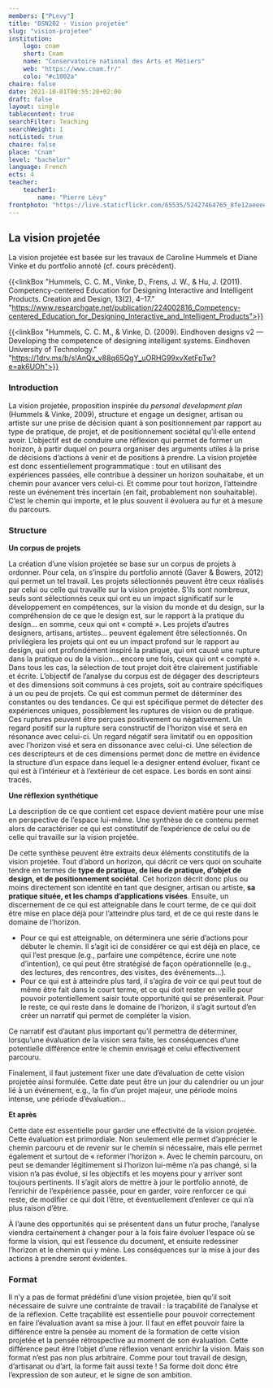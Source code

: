 ```yaml
---
members: ["PLevy"]
title: "DSN202 · Vision projetée"
slug: "vision-projetee"
institution:
    logo: cnam
    short: Cnam
    name: "Conservatoire national des Arts et Métiers"
    web: "https://www.cnam.fr/"
    colo: "#c1002a"
chaire: false
date: 2021-10-01T00:55:28+02:00
draft: false
layout: single
tablecontent: true
searchFilter: Teaching
searchWeight: 1
notListed: true
chaire: false
place: "Cnam"
level: "bachelor"
language: French
ects: 4
teacher:
    teacher1:
        name: "Pierre Lévy"
frontphoto: "https://live.staticflickr.com/65535/52427464765_8fe12aeeee_h.jpg"
---
```


## La vision projetée

La vision projetée est basée sur les travaux de Caroline Hummels et Diane Vinke et du portfolio annoté (cf. cours précédent). 

{{<linkBox "Hummels, C. C. M., Vinke, D., Frens, J. W., & Hu, J. (2011). Competency-centered Education for Designing Interactive and Intelligent Products. Creation and Design, 13(2), 4–17." "https://www.researchgate.net/publication/224002816_Competency-centered_Education_for_Designing_Interactive_and_Intelligent_Products">}}

{{<linkBox "Hummels, C. C. M., & Vinke, D. (2009). Eindhoven designs v2 — Developing the competence of designing intelligent systems. Eindhoven University of Technology." "https://1drv.ms/b/s!AnQx_v88q65QgY_uORHG99xvXetFpTw?e=ak6UOh">}}


### Introduction

La vision projetée, proposition inspirée du *personal development plan* (Hummels & Vinke, 2009), structure et engage un designer, artisan ou artiste sur une prise de décision quant à son positionnement par rapport au type de pratique, de projet, et de positionnement sociétal qu’il·elle entend avoir. L’objectif est de conduire une réflexion qui permet de former un horizon, à partir duquel on pourra organiser des arguments utiles à la prise de décisions d’actions à venir et de positions à prendre. La vision projetée est donc essentiellement programmatique : tout en utilisant des expériences passées, elle contribue à dessiner un horizon souhaitabe, et un chemin pour avancer vers celui-ci. Et comme pour tout horizon, l’atteindre reste un événement très incertain (en fait, probablement non souhaitable). C’est le chemin qui importe, et le plus souvent il évoluera au fur et à mesure du parcours.

### Structure

**Un corpus de projets**

La création d’une vision projetée se base sur un corpus de projets à ordonner. Pour cela, on s’inspire du portfolio annoté (Gaver & Bowers, 2012) qui permet un tel travail.
Les projets sélectionnés peuvent être ceux réalisés par celui ou celle qui travaille sur la vision projetée. S’ils sont nombreux, seuls sont sélectionnés ceux qui ont eu un impact significatif sur le développement en compétences, sur la vision du monde et du design, sur la compréhension de ce que le design est, sur le rapport à la pratique du design… en somme, ceux qui ont « compté ». Les projets d’autres designers, artisans, artistes… peuvent également être sélectionnés. On privilégiera les projets qui ont eu un impact profond sur le rapport au design, qui ont profondément inspiré la pratique, qui ont causé une rupture dans la pratique ou de la vision… encore une fois, ceux qui ont « compté ». Dans tous les cas, la sélection de tout projet doit être clairement justifiable et écrite.
L’objectif de l’analyse du corpus est de dégager des descripteurs et des dimensions soit communs à ces projets, soit au contraire spécifiques à un ou peu de projets. Ce qui est commun permet de déterminer des constantes ou des tendances. Ce qui est spécifique permet de détecter des expériences uniques, possiblement les ruptures de vision ou de pratique. Ces ruptures peuvent être perçues positivement ou négativement. Un regard positif sur la rupture sera constructif de l’horizon visé et sera en résonance avec celui-ci. Un regard négatif sera limitatif ou en opposition avec l’horizon visé et sera en dissonance avec celui-ci.
Une sélection de ces descripteurs et de ces dimensions permet donc de mettre en évidence la structure d’un espace dans lequel le·a designer entend évoluer, fixant ce qui est à l’intérieur et à l’extérieur de cet espace. Les bords en sont ainsi tracés.

**Une réflexion synthétique**

La description de ce que contient cet espace devient matière pour une mise en perspective de l’espace lui-même. Une synthèse de ce contenu permet alors de caractériser ce qui est constitutif de l’expérience de celui ou de celle qui travaille sur la vision projetée.

De cette synthèse peuvent être extraits deux éléments constitutifs de la vision projetée.  Tout d’abord un horizon, qui décrit ce vers quoi on souhaite tendre en termes de **type de pratique, de lieu de pratique, d’objet de design, et de positionnement sociétal**. Cet horizon décrit donc plus ou moins directement son identité en tant que designer, artisan ou artiste, **sa pratique située, et les champs d’applications visées**. Ensuite, un discernement de ce qui est atteignable dans le court terme, de ce qui doit être mise en place déjà pour l’atteindre plus tard, et de ce qui reste dans le domaine de l’horizon. 

- Pour ce qui est atteignable, on déterminera une série d’actions pour débuter le chemin. Il s’agit ici de considérer ce qui est déjà en place, ce qui l’est presque (e.g., parfaire une compétence, écrire une note d’intention), ce qui peut être stratégisé de façon opérationnelle (e.g., des lectures, des rencontres, des visites, des événements…).
- Pour ce qui est à atteindre plus tard, il s’agira de voir ce qui peut tout de même être fait dans le court terme, et ce qui doit rester en veille pour pouvoir potentiellement saisir toute opportunité qui se présenterait. Pour le reste, ce qui reste dans le domaine de l’horizon, il s’agit surtout d’en créer un narratif qui permet de compléter la vision.

Ce narratif est d’autant plus important qu’il permettra de déterminer, lorsqu’une évaluation de la vision sera faite, les conséquences d’une potentielle différence entre le chemin envisagé et celui effectivement parcouru.

Finalement, il faut justement fixer une date d’évaluation de cette vision projetée ainsi formulée. Cette date peut être un jour du calendrier ou un jour lié à un événement, e.g., la fin d’un projet majeur, une période moins intense, une période d’évaluation...

**Et après**

Cette date est essentielle pour garder une effectivité de la vision projetée. Cette évaluation est primordiale. Non seulement elle permet d’apprécier le chemin parcouru et de revenir sur le chemin si nécessaire, mais elle permet également et surtout de « reformer l’horizon ». Avec le chemin parcouru, on peut se demander légitimement si l’horizon lui-même n’a pas changé, si la vision n’a pas évolué, si les objectifs et les moyens pour y arriver sont toujours pertinents. Il s’agit alors de mettre à jour le portfolio annoté, de l’enrichir de l’expérience passée, pour en garder, voire renforcer ce qui reste, de modifier ce qui doit l’être, et éventuellement d’enlever ce qui n’a plus raison d’être.

À l’aune des opportunités qui se présentent dans un futur proche, l’analyse viendra certainement à changer pour à la fois faire évoluer l’espace où se forme la vision, qui est l’essence du document, et ensuite redessiner l’horizon et le chemin qui y mène. Les conséquences sur la mise à jour des actions à prendre seront évidentes.

### Format

Il n’y a pas de format prédéfini d’une vision projetée, bien qu’il soit nécessaire de suivre une contrainte de travail : la traçabilité de l’analyse et de la réflexion. Cette traçabilité est essentielle pour pouvoir correctement en faire l’évaluation avant sa mise à jour. Il faut en effet pouvoir faire la différence entre la pensée au moment de la formation de cette vision projetée et la pensée rétrospective au moment de son évaluation. Cette différence peut être l’objet d’une réflexion venant enrichir la vision.
Mais son format n’est pas non plus arbitraire. Comme pour tout travail de design, d’artisanat ou d’art, la forme fait aussi texte ! Sa forme doit donc être l’expression de son auteur, et le signe de son ambition.